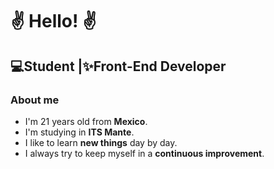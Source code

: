 <h1>✌ <b>Hello!</b> ✌</h1>
<h2>💻Student |✨Front-End Developer</h2>

### About me
- I'm 21 years old from **Mexico**.
- I'm studying in **ITS Mante**.
- I like to learn **new things** day by day.
- I always try to keep myself in a **continuous improvement**.
